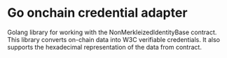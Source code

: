 # Go onchain credential adapter

Golang library for working with the NonMerkleizedIdentityBase contract. This library converts on-chain data into W3C verifiable credentials. It also supports the hexadecimal representation of the data from contract.